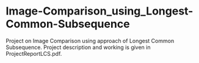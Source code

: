 # Image-Comparison_using_Longest-Common-Subsequence
Project on Image Comparison using approach of Longest Common Subsequence.
Project description and working is given in ProjectReportLCS.pdf.
